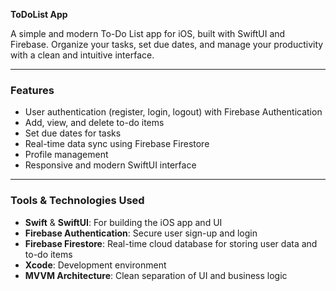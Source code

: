 **ToDoList App**

A simple and modern To-Do List app for iOS, built with SwiftUI and Firebase. Organize your tasks, set due dates, and manage your productivity with a clean and intuitive interface.

---

### Features

- User authentication (register, login, logout) with Firebase Authentication
- Add, view, and delete to-do items
- Set due dates for tasks
- Real-time data sync using Firebase Firestore
- Profile management
- Responsive and modern SwiftUI interface

---

### Tools & Technologies Used

- **Swift** & **SwiftUI**: For building the iOS app and UI
- **Firebase Authentication**: Secure user sign-up and login
- **Firebase Firestore**: Real-time cloud database for storing user data and to-do items
- **Xcode**: Development environment
- **MVVM Architecture**: Clean separation of UI and business logic

